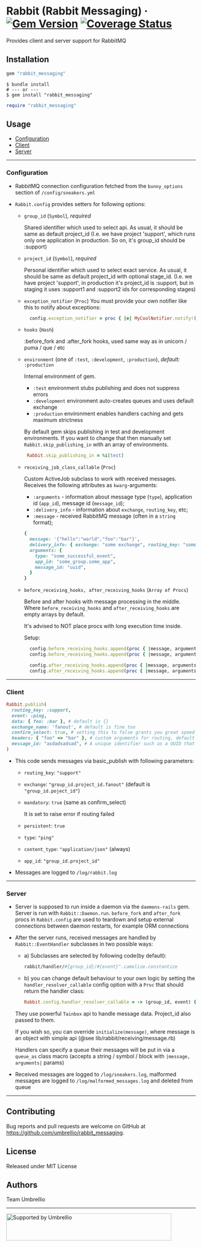 # Rabbit (Rabbit Messaging) &middot;  [![Gem Version](https://badge.fury.io/rb/rabbit_messaging.svg)](https://badge.fury.io/rb/rabbit_messaging) [![Coverage Status](https://coveralls.io/repos/github/umbrellio/rabbit_messaging/badge.svg?branch=master)](https://coveralls.io/github/umbrellio/rabbit_messaging?branch=master)

Provides client and server support for RabbitMQ

## Installation

```ruby
gem "rabbit_messaging"
```

```shell
$ bundle install
# --- or ---
$ gem install "rabbit_messaging"
```

```ruby
require "rabbit_messaging"
```

## Usage

- [Configuration](#configuration)
- [Client](#client)
- [Server](#server)

---

### Configuration

- RabbitMQ connection configuration fetched from the `bunny_options` section
  of `/config/sneakers.yml`

- `Rabbit.config` provides setters for following options:

  * `group_id` (`Symbol`), *required*

    Shared identifier which used to select api. As usual, it should be same as default project_id
    (I.e. we have project 'support', which runs only one application in production.
    So on, it's group_id should be :support)

  * `project_id` (`Symbol`), *required*

    Personal identifier which used to select exact service.
    As usual, it should be same as default project_id with optional stage_id.
    (I.e. we have project 'support', in production it's project_id is :support,
    but in staging it uses :support1 and :support2 ids for corresponding stages)


  * `exception_notifier` (`Proc`)
    You must provide your own notifier like this to notify about exceptions:
  
    ```ruby
      config.exception_notifier = proc { |e| MyCoolNotifier.notify!(e) }
    ```

  * `hooks` (`Hash`)

    :before_fork and :after_fork hooks, used same way as in unicorn / puma / que / etc

  * `environment` (one of `:test`, `:development`, `:production`), *default:* `:production`

    Internal environment of gem.

      * `:test` environment stubs publishing and does not suppress errors
      * `:development` environment auto-creates queues and uses default exchange
      * `:production` environment enables handlers caching and gets maximum strictness

    By default gem skips publishing in test and development environments.
    If you want to change that then manually set `Rabbit.skip_publishing_in` with an array of environments.

    ```ruby
     Rabbit.skip_publishing_in = %i[test]
    ```

  * `receiving_job_class_callable` (`Proc`)

    Custom ActiveJob subclass to work with received messages. Receives the following attributes as `kwarg`-arguments:

    * `:arguments` - information about message type (`type`), application id (`app_id`), message id (`message_id`);
    * `:delivery_info` - information about `exchange`, `routing_key`, etc;
    * `:message` - received RabbitMQ message (often in a `string` format);

    ```ruby
    {
      message: '{"hello":"world","foo":"bar"}',
      delivery_info: { exchange: "some exchange", routing_key: "some_key" },
      arguments: {
        type: "some_successful_event",
        app_id: "some_group.some_app",
        message_id: "uuid",
      }
    }
    ```

  * `before_receiving_hooks, after_receiving_hooks` (`Array of Procs`)

    Before and after hooks with message processing in the middle. Where `before_receiving_hooks` and `after_receiving_hooks` are empty arrays by default.

    It's advised to NOT place procs with long execution time inside.

    Setup:

    ```ruby
      config.before_receiving_hooks.append(proc { |message, arguments| do_stuff_1 })
      config.before_receiving_hooks.append(proc { |message, arguments| do_stuff_2 })

      config.after_receiving_hooks.append(proc { |message, arguments| do_stuff_3 })
      config.after_receiving_hooks.append(proc { |message, arguments| do_stuff_4 })

    ```
---

### Client

```ruby
Rabbit.publish(
  routing_key: :support,
  event: :ping,
  data: { foo: :bar }, # default is {}
  exchange_name: 'fanout', # default is fine too
  confirm_select: true, # setting this to false grants you great speed up and absolutelly no guarantees
  headers: { "foo" => "bar" }, # custom arguments for routing, default is {}
  message_id: "asdadsadsad", # A unique identifier such as a UUID that your application can use to identify the message.
)
```

- This code sends messages via basic_publish with following parameters:

  * `routing_key`: `"support"`
  * `exchange`: `"group_id.project_id.fanout"` (default is `"group_id.poject_id"`)
  * `mandatory`: `true` (same as confirm_select)

    It is set to raise error if routing failed

  * `persistent`: `true`
  * `type`: `"ping"`
  * `content_type`: `"application/json"` (always)
  * `app_id`: `"group_id.project_id"`

- Messages are logged to `/log/rabbit.log`

---

### Server

- Server is supposed to run inside a daemon via the `daemons-rails` gem. Server is run with
`Rabbit::Daemon.run`. `before_fork` and `after_fork` procs in `Rabbit.config` are used
to teardown and setup external connections between daemon restarts, for example ORM connections

- After the server runs, received messages are handled by `Rabbit::EventHandler` subclasses in two possible ways:
  - a)  Subclasses are selected by following code(by default):
    ```ruby
    rabbit/handler/#{group_id}/#{event}".camelize.constantize
    ```
  - b) you can change default behaviour to your own logic by setting the `handler_resolver_callable` config option with a `Proc` that should return the handler class:
    ```ruby
    Rabbit.config.handler_resolver_callable = -> (group_id, event) { "recivers/#{group_id}/#{event}".camelize.constantize }
    ```

  They use powerful `Tainbox` api to handle message data. Project_id also passed to them.

  If you wish so, you can override `initialize(message)`, where message is an object
  with simple api (@see lib/rabbit/receiving/message.rb)

  Handlers can specify a queue their messages will be put in via a `queue_as` class macro (accepts
  a string / symbol / block with `|message, arguments|` params)

- Received messages are logged to `/log/sneakers.log`, malformed messages are logged to
`/log/malformed_messages.log` and deleted from queue

---

## Contributing

Bug reports and pull requests are welcome on GitHub at https://github.com/umbrellio/rabbit_messaging.

## License

Released under MIT License

## Authors

Team Umbrellio

---

<a href="https://github.com/umbrellio/">
<img style="float: left;" src="https://umbrellio.github.io/Umbrellio/supported_by_umbrellio.svg"
alt="Supported by Umbrellio" width="439" height="72">
</a>
